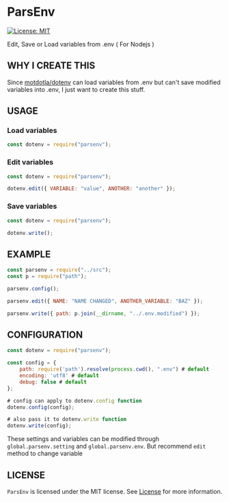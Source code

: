 # ParsEnv

[![License: MIT](https://img.shields.io/badge/License-MIT-green.svg)](LICENSE)

Edit, Save or Load variables from .env ( For Nodejs )

## WHY I CREATE THIS

Since [motdotla/dotenv](https://github.com/motdotla/dotenv) can load variables from .env but can't save modified variables into .env, I just want to create this stuff.


## USAGE

### Load variables

```javascript
const dotenv = require("parsenv");
```

### Edit variables

```javascript
const dotenv = require("parsenv");

dotenv.edit({ VARIABLE: "value", ANOTHER: "another" });
```

### Save variables

```javascript
const dotenv = require("parsenv");

dotenv.write();
```


## EXAMPLE

```javascript
const parsenv = require("../src");
const p = require("path");

parsenv.config();

parsenv.edit({ NAME: "NAME CHANGED", ANOTHER_VARIABLE: "BAZ" });

parsenv.write({ path: p.join(__dirname, "../.env.modified") });
```


## CONFIGURATION

```javascript
const dotenv = require("parsenv");

const config = {
    path: require('path').resolve(process.cwd(), ".env") # default
    encoding: 'utf8' # default
    debug: false # default
};

# config can apply to dotenv.config function
dotenv.config(config);

# also pass it to dotenv.write function
dotenv.write(config);
```

These settings and variables can be modified through `global.parsenv.setting` and `global.parsenv.env`. But recommend `edit` method to change variable


## LICENSE

`ParsEnv` is licensed under the MIT license. See [License](LICENSE) for more information.